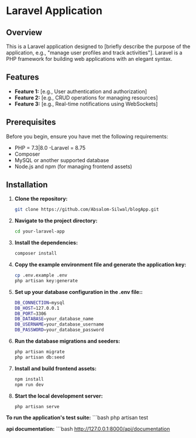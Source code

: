 # Laravel Application

## Overview

This is a Laravel application designed to [briefly describe the purpose of the application, e.g., "manage user profiles and track activities"]. Laravel is a PHP framework for building web applications with an elegant syntax.

## Features

- **Feature 1:** [e.g., User authentication and authorization]
- **Feature 2:** [e.g., CRUD operations for managing resources]
- **Feature 3:** [e.g., Real-time notifications using WebSockets]

## Prerequisites

Before you begin, ensure you have met the following requirements:

- PHP = 7.3|8.0
-Laravel = 8.75
- Composer
- MySQL or another supported database
- Node.js and npm (for managing frontend assets)

## Installation

1. **Clone the repository:**

   ```bash
   git clone https://github.com/Absalom-Silwal/blogApp.git

2. **Navigate to the project directory:**
    ```bash
    cd your-laravel-app

3. **Install the dependencies:**
    ```bash
    composer install

4. **Copy the example environment file and generate the application key:**
    ```bash
    cp .env.example .env
    php artisan key:generate

5. **Set up your database configuration in the .env file::**
    ```bash
    DB_CONNECTION=mysql
    DB_HOST=127.0.0.1
    DB_PORT=3306
    DB_DATABASE=your_database_name
    DB_USERNAME=your_database_username
    DB_PASSWORD=your_database_password

6. **Run the database migrations and seeders:**
    ```bash
    php artisan migrate
    php artisan db:seed

7. **Install and build frontend assets:**
    ```bash
    npm install
    npm run dev


8. **Start the local development server:**
    ```bash
    php artisan serve

**To run the application's test suite:**
    ```bash
    php artisan test

**api documentation:**
    ```bash
    http://127.0.0.1:8000/api/documentation